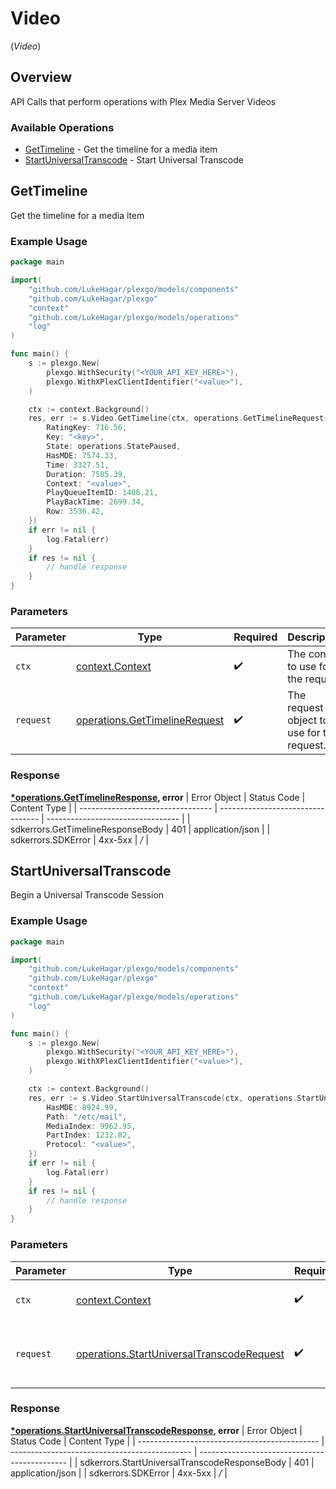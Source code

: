 # Video
(*Video*)

## Overview

API Calls that perform operations with Plex Media Server Videos


### Available Operations

* [GetTimeline](#gettimeline) - Get the timeline for a media item
* [StartUniversalTranscode](#startuniversaltranscode) - Start Universal Transcode

## GetTimeline

Get the timeline for a media item

### Example Usage

```go
package main

import(
	"github.com/LukeHagar/plexgo/models/components"
	"github.com/LukeHagar/plexgo"
	"context"
	"github.com/LukeHagar/plexgo/models/operations"
	"log"
)

func main() {
    s := plexgo.New(
        plexgo.WithSecurity("<YOUR_API_KEY_HERE>"),
        plexgo.WithXPlexClientIdentifier("<value>"),
    )

    ctx := context.Background()
    res, err := s.Video.GetTimeline(ctx, operations.GetTimelineRequest{
        RatingKey: 716.56,
        Key: "<key>",
        State: operations.StatePaused,
        HasMDE: 7574.33,
        Time: 3327.51,
        Duration: 7585.39,
        Context: "<value>",
        PlayQueueItemID: 1406.21,
        PlayBackTime: 2699.34,
        Row: 3536.42,
    })
    if err != nil {
        log.Fatal(err)
    }
    if res != nil {
        // handle response
    }
}
```

### Parameters

| Parameter                                                                      | Type                                                                           | Required                                                                       | Description                                                                    |
| ------------------------------------------------------------------------------ | ------------------------------------------------------------------------------ | ------------------------------------------------------------------------------ | ------------------------------------------------------------------------------ |
| `ctx`                                                                          | [context.Context](https://pkg.go.dev/context#Context)                          | :heavy_check_mark:                                                             | The context to use for the request.                                            |
| `request`                                                                      | [operations.GetTimelineRequest](../../models/operations/gettimelinerequest.md) | :heavy_check_mark:                                                             | The request object to use for the request.                                     |


### Response

**[*operations.GetTimelineResponse](../../models/operations/gettimelineresponse.md), error**
| Error Object                      | Status Code                       | Content Type                      |
| --------------------------------- | --------------------------------- | --------------------------------- |
| sdkerrors.GetTimelineResponseBody | 401                               | application/json                  |
| sdkerrors.SDKError                | 4xx-5xx                           | */*                               |

## StartUniversalTranscode

Begin a Universal Transcode Session

### Example Usage

```go
package main

import(
	"github.com/LukeHagar/plexgo/models/components"
	"github.com/LukeHagar/plexgo"
	"context"
	"github.com/LukeHagar/plexgo/models/operations"
	"log"
)

func main() {
    s := plexgo.New(
        plexgo.WithSecurity("<YOUR_API_KEY_HERE>"),
        plexgo.WithXPlexClientIdentifier("<value>"),
    )

    ctx := context.Background()
    res, err := s.Video.StartUniversalTranscode(ctx, operations.StartUniversalTranscodeRequest{
        HasMDE: 8924.99,
        Path: "/etc/mail",
        MediaIndex: 9962.95,
        PartIndex: 1232.82,
        Protocol: "<value>",
    })
    if err != nil {
        log.Fatal(err)
    }
    if res != nil {
        // handle response
    }
}
```

### Parameters

| Parameter                                                                                              | Type                                                                                                   | Required                                                                                               | Description                                                                                            |
| ------------------------------------------------------------------------------------------------------ | ------------------------------------------------------------------------------------------------------ | ------------------------------------------------------------------------------------------------------ | ------------------------------------------------------------------------------------------------------ |
| `ctx`                                                                                                  | [context.Context](https://pkg.go.dev/context#Context)                                                  | :heavy_check_mark:                                                                                     | The context to use for the request.                                                                    |
| `request`                                                                                              | [operations.StartUniversalTranscodeRequest](../../models/operations/startuniversaltranscoderequest.md) | :heavy_check_mark:                                                                                     | The request object to use for the request.                                                             |


### Response

**[*operations.StartUniversalTranscodeResponse](../../models/operations/startuniversaltranscoderesponse.md), error**
| Error Object                                  | Status Code                                   | Content Type                                  |
| --------------------------------------------- | --------------------------------------------- | --------------------------------------------- |
| sdkerrors.StartUniversalTranscodeResponseBody | 401                                           | application/json                              |
| sdkerrors.SDKError                            | 4xx-5xx                                       | */*                                           |
